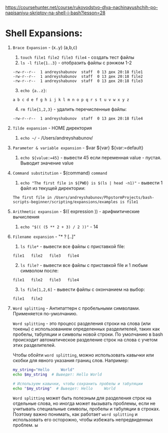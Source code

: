 https://coursehunter.net/course/rukovodstvo-dlya-nachinayushchih-po-napisaniyu-skriptov-na-shell-i-bash?lesson=28

# Shell Expansions:

1. `Brace Expansion` - (x..y) (a,b,c)
    1. `touch file1 file2 file3 file4` - создать тест файлы
    2. `ls -l file{1..3}` - отобразить файлы с рэнжом 1-2
    ```
    -rw-r--r--  1 andreyshabunov  staff  0 13 дек 20:18 file1
    -rw-r--r--  1 andreyshabunov  staff  0 13 дек 20:18 file2
    -rw-r--r--  1 andreyshabunov  staff  0 13 дек 20:18 file3
    ```
    3. `echo {a..z}`:
    ```
    a b c d e f g h i j k l m n o p q r s t u v w x y z
    ```
    4. `rm file{1,2,3}` - удалить перечисленные файлы:
    ```
    -rw-r--r--  1 andreyshabunov  staff  0 13 дек 20:18 file4
    ```
2. `Tilde expansion` - HOME директория
    1. `echo ~/` - /Users/andreyshabunov/
3. `Parameter & variable expansion` - $var ${var} ${var:=default}
    1. `echo ${value:=45}` - вывести 45 если переменная value - пустая. Выводит значение value
4. `Command substitution` - $(command) `command`
    1. `echo "The first file in ${PWD} is $(ls | head -n1)"` - вывести 1 файл из текущей директории:
    ```
    The first file in /Users/andreyshabunov/PhpstormProjects/bash-scripts-beginner/scripting/expansions/examples is file1
    ```
5. `Arithmetic expansion` - $(( expression )) - арифмитические вычисления
    1. `echo "$(( (5 ** 2 + 3) / 2 ))"` - 14
6. `Filename expansion` - "* ? [..]"
    1. `ls file*` - вывести все файлы с приставкой file:
    ```
    file1   file2   file3   file4
    ```
    2. `ls file?` - вывести все файлы с приставкой file и 1 любым символом после:
    ```
    file1   file2   file3   file4
    ```
    3. `ls file[1,2,6]` - вывести файлы с окончанием на выбор:
    ```
    file1   file2
    ```
7. `Word splitting` - <space><tab><newline>
    Антипаттерн с пробельными символами. Применяется по-умолчанию.

    `Word splitting` - это процесс разделения строки на слова (или токены) с использованием определенных разделителей, таких как пробелы, табуляции и символы новой строки. По умолчанию в bash происходит автоматическое разделение строк на слова с учетом этих разделителей.

    Чтобы обойти `word splitting`, можно использовать кавычки или скобки для явного указания границ слов. Например:
    ```bash
    my_string="Hello     World"
    echo $my_string  # Выведет: Hello World

    # Используем кавычки, чтобы сохранить пробелы и табуляции
    echo "$my_string"  # Выведет: Hello     World
    ```

    `Word splitting` может быть полезным для разделения строк на отдельные слова, но иногда может вызывать проблемы, если не учитывать специальные символы, пробелы и табуляции в строках. Поэтому важно понимать, как работает `word splitting` и использовать его осторожно, чтобы избежать непредвиденных проблем.
    ы